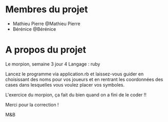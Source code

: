 # Membres du projet
- Mathieu Pierre @Mathieu Pierre
- Bérénice @Bérénice

# A propos du projet
Le morpion, semaine 3 jour 4
Langage : ruby

Lancez le programme via application.rb et laissez-vous guider en choisissant des noms pour vos joueurs et en rentrant les coordonnées des cases dans lesquelles vous voulez placer vos symboles.

L'exercice du morpion, ça fait du bien quand on a fini de le coder !!

Merci pour la correction !

M&B


